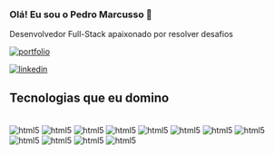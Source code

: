 ### Olá! Eu sou o Pedro Marcusso 👋

Desenvolvedor Full-Stack apaixonado por resolver desafios

[![portfolio](https://img.shields.io/badge/my_portfolio-000?style=for-the-badge&logo=ko-fi&logoColor=white)](https://portifolio-six-sigma-13.vercel.app/)

[![linkedin](https://img.shields.io/badge/linkedin-0A66C2?style=for-the-badge&logo=linkedin&logoColor=white)](https://www.linkedin.com/in/pedromarcusso/)

## Tecnologias que eu domino

<div style="display: inline_block"><br/> 
    <!-- HTML -->
    <img align="center" alt="html5" src="https://img.shields.io/badge/HTML-239120?style=for-the-badge&logo=html5&logoColor=white" />
    <!-- CSS -->
    <img align="center" alt="html5" src="https://img.shields.io/badge/CSS-239120?&style=for-the-badge&logo=css3&logoColor=white" />
    <!-- JavaScript -->
    <img align="center" alt="html5" src="https://img.shields.io/badge/JavaScript-F7DF1E?style=for-the-badge&logo=javascript&logoColor=black" />
    <!-- React -->
    <img align="center" alt="html5" src="https://img.shields.io/badge/React-20232A?style=for-the-badge&logo=react&logoColor=61DAFB" />
    <!-- TypeScript -->
    <img align="center" alt="html5" src="https://img.shields.io/badge/TypeScript-007ACC?style=for-the-badge&logo=typescript&logoColor=white" />
    <!-- Styled-Component -->
    <img align="center" alt="html5" src="https://img.shields.io/badge/styled--components-DB7093?style=for-the-badge&logo=styled-components&logoColor=white" />
    <!-- Tailwind -->
    <img align="center" alt="html5" src="https://img.shields.io/badge/Tailwind_CSS-38B2AC?style=for-the-badge&logo=tailwind-css&logoColor=white" />
    <!-- Node.JS -->
    <img align="center" alt="html5" src="https://img.shields.io/badge/Node.js-43853D?style=for-the-badge&logo=node.js&logoColor=white" />
    <!-- Express.JS -->
    <img align="center" alt="html5" src="https://img.shields.io/badge/Express.js-404D59?style=for-the-badge" />
    <!-- PostgreSQL -->
    <img align="center" alt="html5" src="https://img.shields.io/badge/Express.js-404D59?style=for-the-badge" />
    <!-- Django -->
    <img align="center" alt="html5" src="https://img.shields.io/badge/Jest-323330?style=for-the-badge&logo=Jest&logoColor=white" />
    <!-- Jest -->
    <img align="center" alt="html5" src="https://img.shields.io/badge/Jest-323330?style=for-the-badge&logo=Jest&logoColor=white" />
</div><br/>

